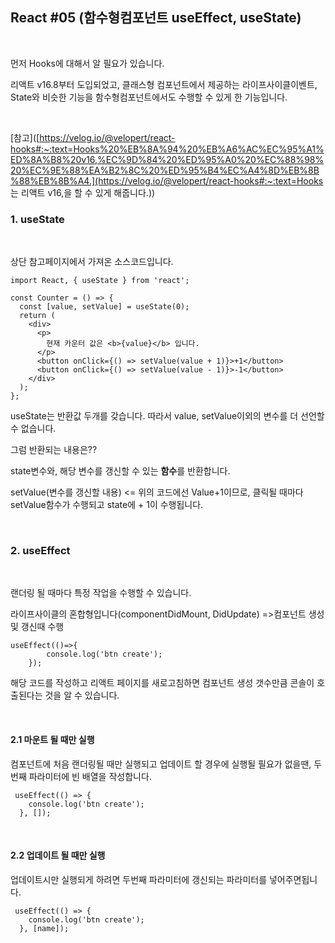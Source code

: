 ## React #05 (함수형컴포넌트 useEffect, useState)



<br>

먼저 Hooks에 대해서 알 필요가 있습니다.

리액트 v16.8부터 도입되었고, 클래스형 컴포넌트에서 제공하는 라이프사이클이벤트, State와 비슷한 기능을 함수형컴포넌트에서도 수행할 수 있게 한 기능입니다.

<br>

[참고]([https://velog.io/@velopert/react-hooks#:~:text=Hooks%20%EB%8A%94%20%EB%A6%AC%EC%95%A1%ED%8A%B8%20v16,%EC%9D%84%20%ED%95%A0%20%EC%88%98%20%EC%9E%88%EA%B2%8C%20%ED%95%B4%EC%A4%8D%EB%8B%88%EB%8B%A4.](https://velog.io/@velopert/react-hooks#:~:text=Hooks 는 리액트 v16,을 할 수 있게 해줍니다.))

### 1. useState

<br>

상단 참고페이지에서 가져온 소스코드입니다.

```react
import React, { useState } from 'react';

const Counter = () => {
  const [value, setValue] = useState(0);
  return (
    <div>
      <p>
        현재 카운터 값은 <b>{value}</b> 입니다.
      </p>
      <button onClick={() => setValue(value + 1)}>+1</button>
      <button onClick={() => setValue(value - 1)}>-1</button>
    </div>
  );
};
```

useState는 반환값 두개를 갖습니다. 따라서 value, setValue이외의 변수를 더 선언할 수 없습니다.

그럼 반환되는 내용은??

state변수와, 해당 변수를 갱신할 수 있는 **함수**를 반환합니다.

setValue(변수를 갱신할 내용) <= 위의 코드에선 Value+1이므로, 클릭될 때마다 setValue함수가 수행되고 state에 + 1이 수행됩니다.

<br>

### 2. useEffect

<br>

랜더링 될 때마다 특정 작업을 수행할 수 있습니다.

라이프사이클의 혼합형입니다(componentDidMount, DidUpdate) =>컴포넌트 생성 및 갱신때 수행



```react
useEffect(()=>{
        console.log('btn create');
    });
```



해당 코드를 작성하고 리액트 페이지를 새로고침하면 컴포넌트 생성 갯수만큼 콘솔이 호출된다는 것을 알 수 있습니다.

<br>

#### 2.1 마운트 될 때만 실행

컴포넌트에 처음 랜더링될 때만 실행되고 업데이트 할 경우에 실행될 필요가 없을땐, 두번째 파라미터에 빈 배열을 작성합니다.

```react
 useEffect(() => {
    console.log('btn create');
  }, []);
```

<br>

#### 2.2 업데이트 될 때만 실행

업데이트시만 실행되게 하려면 두번째 파라미터에 갱신되는 파라미터를 넣어주면됩니다.

```react
 useEffect(() => {
    console.log('btn create');
  }, [name]);
```

